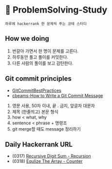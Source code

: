 # 📌 ProblemSolving-Study

    하루에 hackerrank 한 문제씩 푸는 코테 스터디

## How we doing
1. 번갈아 가면서 한 명이 문제를 고른다.
2. 하루동안 풀고 풀이를 커밋한다.
3. 다른 사람의 풀이를 보고 감탄한다.

## Git commit principles

- [GitCommitBestPractices](https://gist.github.com/luismts/495d982e8c5b1a0ced4a57cf3d93cf60)
- [cbeams-How to Write a Git Commit Message](https://cbea.ms/git-commit/)
  
1. 영문 사용, 50자 이내, 끝 . 금지, 앞글자 대문자
2. 제목 (한줄띄고) 본문 형식
3. how < what, why
4. sentence < phrase + 명령조
5. git merge할 때도 message 정리하기


## Daily Hackerrank URL

- (0317) [Recursive Digit Sum - Recursion](https://www.hackerrank.com/challenges/recursive-digit-sum/problem?isFullScreen=true)
- (0318) [Equlize The Array - Counter](https://www.hackerrank.com/challenges/equality-in-a-array/problem?h_r=internal-search)
